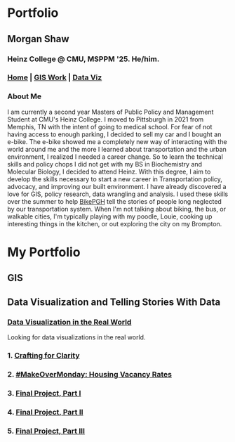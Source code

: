 # **Portfolio**
## Morgan Shaw
### Heinz College @ CMU, MSPPM '25. He/him.


### [**Home**](https://morgansh9212.github.io/morgan_shaw_portfolio/) | [**GIS Work**](GIS/portfoliopage.md) | [**Data Viz**](DataViz/portfoliopage.md)

  
### About Me
I am currently a second year Masters of Public Policy and Management Student at CMU's Heinz College. I moved to Pittsburgh in 2021 from Memphis, TN with the intent of going to medical school. For fear of not having access to enough parking, I decided to sell my car and I bought an e-bike. The e-bike showed me a completely new way of interacting with the world around me and the more I learned about transportation and the urban environment, I realized I needed a career change. So to learn the technical skills and policy chops I did not get with my BS in Biochemistry and Molecular Biology, I decided to attend Heinz. With this degree, I aim to develop the skills necessary to start a new career in Transportation policy, advocacy, and improving our built environment. 
I have already discovered a love for GIS, policy research, data wrangling and analysis. I used these skills over the summer to help [BikePGH](https://bikepgh.org/2024/08/12/many-local-justice40-communities-missing-out-on-bike-infrastructure-benefits/) tell the stories of people long neglected by our transportation system. 
When I'm not talking about biking, the bus, or walkable cities, I'm typically playing with my poodle, Louie, cooking up interesting things in the kitchen, or out exploring the city on my Brompton. 



<!--### What I hope to Learn
GIS is a perfect example of a tool that is so powerful, it tends to put you out ahead of your skis. If you are not careful and intentional about how you use color, imagery, and symbols, your audience might miss the important story you are trying to tell using your maps. I hope to learn all the basics of making data vizualizations that are engaging and also leave my audience understanding the story I want to tell as well as ready to take that story or knowledge and push it further. Understanding is one thing, but being inspired is another. Good data storytelling will help me as I work to reform the most dangerous city for pedestrians in the US, [Memphis, TN](https://smartgrowthamerica.org/memphis-dangerous-by-design-video/). In Memphis, the car dominates nearly all of our public space and humans have paid the price for that domination. To change the perspective of a city addicted to driving, I will need to tell the story of those people most hurt by this system. This course will show how to empathetically and effectively tell these stories.-->

# **My Portfolio** 
## GIS
### 


## Data Visualization and Telling Stories With Data
### [Data Visualization in the Real World](/cave_photo.md)
Looking for data visualizations in the real world.

### 1. [Crafting for Clarity](/datavizwk2.md) 

### 2. [#MakeOverMonday: Housing Vacancy Rates](/MakeoverMonday_34.html)

### 3. [Final Project, Part I](/finalproject_part_i.md)

### 4. [Final Project, Part II](/finalproject_part_ii.md)

### 5. [Final Project, Part III](/final_project_part_iii.md)


